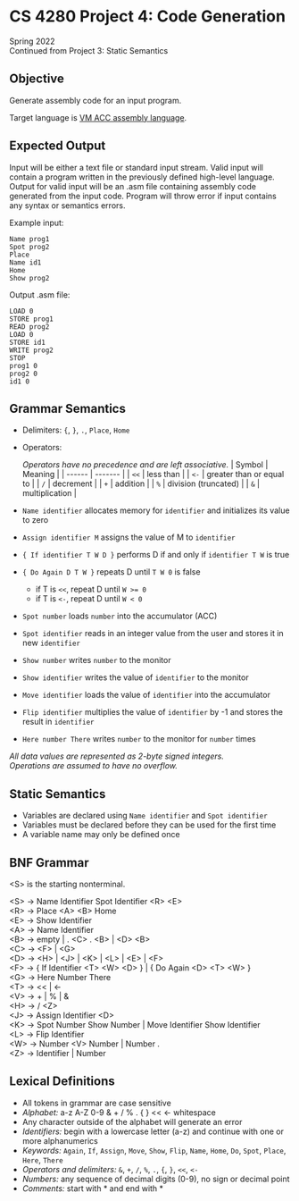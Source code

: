 # CS 4280 Project 4: Code Generation
Spring 2022  
Continued from Project 3: Static Semantics

## Objective
Generate assembly code for an input program.  

Target language is [VM ACC assembly language](https://comp.umsl.edu/assembler/interpreter).

## Expected Output
Input will be either a text file or standard input stream. Valid input will contain a program written in the previously defined high-level language. Output for valid input will be an .asm file containing assembly code generated from the input code. Program will throw error if input contains any syntax or semantics errors.

Example input:
```
Name prog1
Spot prog2
Place
Name id1
Home
Show prog2
```

Output .asm file:
```
LOAD 0
STORE prog1
READ prog2
LOAD 0
STORE id1
WRITE prog2
STOP
prog1 0
prog2 0
id1 0
```

## Grammar Semantics
- Delimiters: `{`, `}`, `.`, `Place`, `Home`
- Operators:
  
  *Operators have no precedence and are left associative.*
  | Symbol | Meaning |
  | ------ | ------- |
  | `<<` | less than |
  | `<-` | greater than or equal to |
  | `/` | decrement |
  | `+` | addition |
  | `%` | division (truncated) |
  | `&` | multiplication |
  
- `Name identifier` allocates memory for `identifier` and initializes its value to zero
- `Assign identifier M` assigns the value of M to `identifier`
- `{ If identifier T W D }` performs D if and only if `identifier T W` is true
- `{ Do Again D T W }` repeats D until `T W 0` is false
  - if T is `<<`, repeat D until `W >= 0`
  - if T is `<-`, repeat D until `W < 0`
- `Spot number` loads `number` into the accumulator (ACC)
- `Spot identifier` reads in an integer value from the user and stores it in new `identifier`
- `Show number` writes `number` to the monitor
- `Show identifier` writes the value of `identifier` to the monitor
- `Move identifier` loads the value of `identifier` into the accumulator
- `Flip identifier` multiplies the value of `identifier` by -1 and stores the result in `identifier`
- `Here number There` writes `number` to the monitor for `number` times

*All data values are represented as 2-byte signed integers.*  
*Operations are assumed to have no overflow.*

## Static Semantics
- Variables are declared using `Name identifier` and `Spot identifier`
- Variables must be declared before they can be used for the first time
- A variable name may only be defined once

## BNF Grammar
\<S> is the starting nonterminal.  
  
\<S> -> Name Identifier Spot Identifier \<R> \<E>  
\<R> -> Place \<A> \<B> Home  
\<E> -> Show Identifier  
\<A> -> Name Identifier  
\<B> -> empty | . \<C> . \<B> | \<D> \<B>  
\<C> -> \<F> | \<G>  
\<D> -> \<H> | \<J> | \<K> | \<L> | \<E> | \<F>  
\<F> -> { If Identifier \<T> \<W> \<D> } | { Do Again \<D> \<T> \<W> }  
\<G> -> Here Number There  
\<T> -> << | <-  
\<V> -> + | % | &  
\<H> -> / \<Z>  
\<J> -> Assign Identifier \<D>  
\<K> -> Spot Number Show Number | Move Identifier Show Identifier  
\<L> -> Flip Identifier  
\<W> -> Number \<V> Number | Number .  
\<Z> -> Identifier | Number  

## Lexical Definitions
- All tokens in grammar are case sensitive
- *Alphabet:* a-z A-Z 0-9 & + / % . { } << <- whitespace
- Any character outside of the alphabet will generate an error
- *Identifiers:* begin with a lowercase letter (a-z) and continue with one or more alphanumerics
- *Keywords:* `Again`, `If`, `Assign`, `Move`, `Show`, `Flip`, `Name`, `Home`, `Do`, `Spot`, `Place`, `Here`, `There`
- *Operators and delimiters:* `&`, `+`, `/`, `%`, `.`, `{`, `}`, `<<`, `<-`
- *Numbers:* any sequence of decimal digits (0-9), no sign or decimal point
- *Comments:* start with \* and end with \*

